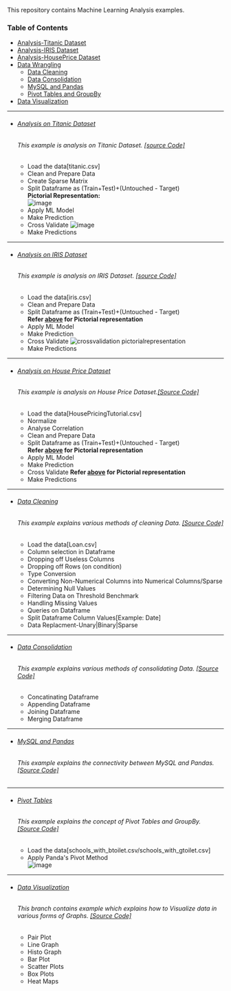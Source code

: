 This repository contains Machine Learning Analysis examples.

### Table of Contents
- <a href='#analysis-on-titanic-dataset'>Analysis-Titanic Dataset</a> 
- <a href='#analysis-on-iris-dataset'>Analysis-IRIS Dataset</a> 
- <a href='#analysis-on-house-price-dataset'>Analysis-HousePrice Dataset</a> 
- <a href='#data-wrangling'>Data Wrangling</a> 
  - <a href='#data-cleaning'>Data Cleaning</a> 
  - <a href='#data-consolidation'>Data Consolidation</a> 
  - <a href='#mysql-and-pandas'>MySQL and Pandas</a> 
  - <a href='#pivot-tables'>Pivot Tables and GroupBy</a> 
- <a href='#data-visualization'>Data Visualization</a> 

  
<hr>


- ###### [Analysis on Titanic Dataset](https://github.com/rahulvaish/MachineLearning-Python/tree/Titanic)
   ###### This example is analysis on Titanic Dataset. [[source Code]](https://github.com/rahulvaish/MachineLearning-Python/tree/Titanic)
  * Load the data[titanic.csv]
  * Clean and Prepare Data
  * Create Sparse Matrix 
  * Split Dataframe as (Train+Test)+(Untouched - Target) </br>
   **Pictorial Representation:** </br>
    ![image](https://user-images.githubusercontent.com/689226/50549588-708d4180-0c85-11e9-8a0e-377368b9fa9c.png)
  * Apply ML Model
  * Make Prediction
  * Cross Validate
  ![image](https://user-images.githubusercontent.com/689226/50550252-f499f600-0c92-11e9-847f-b5c0ef8e7e93.png)
  * Make Predictions
<hr>

- ###### [Analysis on IRIS Dataset](https://github.com/rahulvaish/MachineLearning-Python/tree/IRIS)
   ###### This example is analysis on IRIS Dataset. [[source Code]](https://github.com/rahulvaish/MachineLearning-Python/tree/IRIS)
  * Load the data[iris.csv]
  * Clean and Prepare Data
  * Split Dataframe as (Train+Test)+(Untouched - Target) </br>
    **Refer [above](#analysis-on-titanic-dataset) for Pictorial representation** 
  * Apply ML Model
  * Make Prediction
  * Cross Validate
![crossvalidation pictorialrepresentation](https://user-images.githubusercontent.com/689226/50550295-ded90080-0c93-11e9-967d-7c00d82a9705.jpg)
  * Make Predictions

<hr>

- ###### [Analysis on House Price Dataset](https://github.com/rahulvaish/MachineLearning-Python/tree/HousePriceCompetition)
   ###### This example is analysis on House Price Dataset.[[Source Code]](https://github.com/rahulvaish/MachineLearning-Python/tree/HousePriceCompetition)
   * Load the data[HousePricingTutorial.csv] 
   * Normalize
   * Analyse Correlation
   * Clean and Prepare Data
   * Split Dataframe as (Train+Test)+(Untouched - Target) </br>
     **Refer [above](#analysis-on-titanic-dataset) for Pictorial representation**  
   * Apply ML Model
   * Make Prediction
   * Cross Validate
     **Refer [above](#analysis-on-titanic-dataset) for Pictorial representation**  
   * Make Predictions   
<hr>

- ###### [Data Cleaning](https://github.com/rahulvaish/MachineLearning-Python/tree/DataWrangling/DataCleaning)
   ###### This example explains various methods of cleaning Data. [[Source Code]](https://github.com/rahulvaish/MachineLearning-Python/tree/DataWrangling/DataCleaning) 
  * Load the data[Loan.csv]
  * Column selection in Dataframe
  * Dropping off Useless Columns
  * Dropping off Rows (on condition)
  * Type Conversion
  * Converting Non-Numerical Columns into Numerical Columns/Sparse
  * Determining Null Values
  * Filtering Data on Threshold Benchmark
  * Handling Missing Values
  * Queries on Dataframe
  * Split Dataframe Column Values[Example: Date]
  * Data Replacment-Unary|Binary|Sparse
  
  
<hr>

- ###### [Data Consolidation](https://github.com/rahulvaish/MachineLearning-Python/tree/DataWrangling/DataConsolidation)
   ###### This example explains various methods of consolidating Data. [[Source Code]](https://github.com/rahulvaish/MachineLearning-Python/tree/DataWrangling/DataConsolidation)
  * Concatinating Dataframe 
  * Appending Dataframe 
  * Joining Dataframe 
  * Merging Dataframe 
   

<hr>

- ###### [MySQL and Pandas](https://github.com/rahulvaish/MachineLearning-Python/tree/DataWrangling/MySQL%2BPandas)
   ###### This example explains the connectivity between MySQL and Pandas. [[Source Code]](https://github.com/rahulvaish/MachineLearning-Python/tree/DataWrangling/MySQL%2BPandas)
   
<hr>

- ###### [Pivot Tables](https://github.com/rahulvaish/MachineLearning-Python/tree/DataWrangling/PivotTables)
   ###### This example explains the concept of Pivot Tables and GroupBy. [[Source Code]](https://github.com/rahulvaish/MachineLearning-Python/tree/DataWrangling/PivotTables)
   * Load the data[schools_with_btoilet.csv/schools_with_gtoilet.csv]
   * Apply Panda's Pivot Method </br>
   ![image](https://user-images.githubusercontent.com/689226/50417338-d9bb2200-084b-11e9-95bc-66772b346dd1.png)



<hr>

- ###### [Data Visualization](https://github.com/rahulvaish/MachineLearning-Python/tree/DataVisualization)
   ###### This branch contains example which explains how to Visualize data in various forms of Graphs. [[Source Code]](https://github.com/rahulvaish/MachineLearning-Python/tree/DataVisualization)
   
  * Pair Plot
  * Line Graph
  * Histo Graph
  * Bar Plot
  * Scatter Plots
  * Box Plots
  * Heat Maps
  



